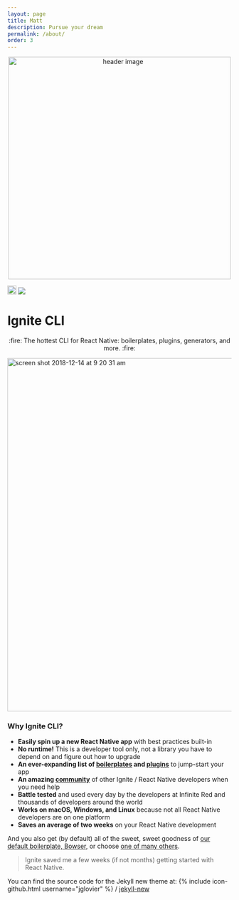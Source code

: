 ```yaml
---
layout: page
title: Matt
description: Pursue your dream
permalink: /about/
order: 3
---
```



<p align="center"><img src="http://ir_public.s3.amazonaws.com/projects/ignite/ignite-logo-red-on-white-1000w.jpg" alt="header image" width="500px"></p>

<a href="https://badge.fury.io/js/ignite-cli" target="_blank"><img src="https://badge.fury.io/js/ignite-cli.svg" alt="npm version" height="20"></a>
<a href="http://community.infinite.red/">
  <img src="https://infiniteredcommunity.herokuapp.com/badge.svg">
</a>

# Ignite CLI

<p align="center">
  :fire: The hottest CLI for React Native: boilerplates, plugins, generators, and more. :fire:
  <br/>
</p>

<img width="794" alt="screen shot 2018-12-14 at 9 20 31 am" src="https://user-images.githubusercontent.com/1479215/50017668-a04c0200-ff81-11e8-9b61-a1ae28363798.png">

### Why Ignite CLI?

* **Easily spin up a new React Native app** with best practices built-in
* **No runtime!** This is a developer tool only, not a library you have to depend on and figure out how to upgrade
* **An ever-expanding list of [boilerplates](./BOILERPLATES.md) and [plugins](./PLUGINS.md)** to jump-start your app
* **An amazing [community](http://community.infinite.red)** of other Ignite / React Native developers when you need help
* **Battle tested** and used every day by the developers at Infinite Red and thousands of developers around the world
* **Works on macOS, Windows, and Linux** because not all React Native developers are on one platform
* **Saves an average of two weeks** on your React Native development

And you also get (by default) all of the sweet, sweet goodness of [our default boilerplate, Bowser](https://github.com/infinitered/ignite-bowser), or choose [one of many others](./BOILERPLATES.md).

> Ignite saved me a few weeks (if not months) getting started with React Native.


You can find the source code for the Jekyll new theme at:
{% include icon-github.html username="jglovier" %} /
[jekyll-new](https://github.com/jglovier/jekyll-new)

<!--
You can find the source code for Jekyll at
{% include icon-github.html username="jekyll" %} /
[jekyll](https://github.com/jekyll/jekyll)
-->
